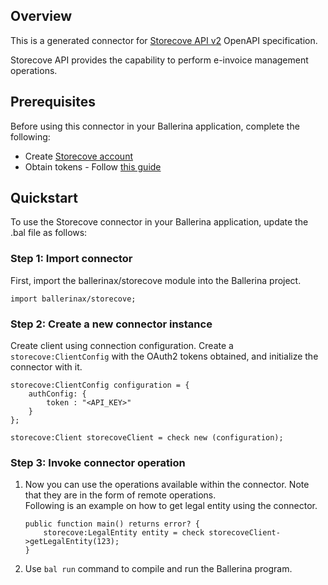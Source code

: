 ## Overview
This is a generated connector for [Storecove API v2](https://app.storecove.com/docs) OpenAPI specification. 

Storecove API provides the capability to perform e-invoice management operations.

## Prerequisites
Before using this connector in your Ballerina application, complete the following:
- Create [Storecove account](https://www.storecove.com/us/en/companies)
- Obtain tokens - Follow [this guide](https://app.storecove.com/docs#_getting_started)
 
## Quickstart
To use the Storecove connector in your Ballerina application, update the .bal file as follows:
### Step 1: Import connector
First, import the ballerinax/storecove module into the Ballerina project.
```ballerina
import ballerinax/storecove;
```

### Step 2: Create a new connector instance
Create client using connection configuration.
Create a `storecove:ClientConfig` with the OAuth2 tokens obtained, and initialize the connector with it. 

```ballerina
storecove:ClientConfig configuration = {
    authConfig: {
        token : "<API_KEY>"
    }
};

storecove:Client storecoveClient = check new (configuration);
```

### Step 3: Invoke connector operation
1. Now you can use the operations available within the connector. Note that they are in the form of remote operations.  
Following is an example on how to get legal entity using the connector.
    ```ballerina
    public function main() returns error? {
        storecove:LegalEntity entity = check storecoveClient->getLegalEntity(123);
    }
    ```
2. Use `bal run` command to compile and run the Ballerina program.
